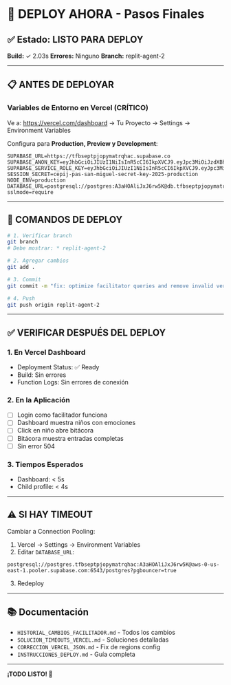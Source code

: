# 🚀 DEPLOY AHORA - Pasos Finales

## ✅ Estado: LISTO PARA DEPLOY

**Build:** ✓ 2.03s
**Errores:** Ninguno
**Branch:** replit-agent-2

---

## 📋 ANTES DE DEPLOYAR

### Variables de Entorno en Vercel (CRÍTICO)

Ve a: https://vercel.com/dashboard → Tu Proyecto → Settings → Environment Variables

Configura para **Production, Preview y Development**:

```
SUPABASE_URL=https://tfbseptpjopymatrqhac.supabase.co
SUPABASE_ANON_KEY=eyJhbGciOiJIUzI1NiIsInR5cCI6IkpXVCJ9.eyJpc3MiOiJzdXBhYmFzZSIsInJlZiI6InRmYnNlcHRwam9weW1hdHJxaGFjIiwicm9sZSI6ImFub24iLCJpYXQiOjE3NTczNDUwMDksImV4cCI6MjA3MjkyMTAwOX0.2vHO9GmaBKaLz_1JW845EVaSv7Skja59iE7J_oRRwwM
SUPABASE_SERVICE_ROLE_KEY=eyJhbGciOiJIUzI1NiIsInR5cCI6IkpXVCJ9.eyJpc3MiOiJzdXBhYmFzZSIsInJlZiI6InRmYnNlcHRwam9weW1hdHJxaGFjIiwicm9sZSI6InNlcnZpY2Vfcm9sZSIsImlhdCI6MTc1NzM0NTAwOSwiZXhwIjoyMDcyOTIxMDA5fQ.aFCHsY9En71yiW2Pe6F4uTXcQFbAJat0sxgsGc4DzXM
SESSION_SECRET=cepij-pas-san-miguel-secret-key-2025-production
NODE_ENV=production
DATABASE_URL=postgresql://postgres:A3aHOAliJxJ6rw5K@db.tfbseptpjopymatrqhac.supabase.co:5432/postgres?sslmode=require
```

---

## 🚀 COMANDOS DE DEPLOY

```bash
# 1. Verificar branch
git branch
# Debe mostrar: * replit-agent-2

# 2. Agregar cambios
git add .

# 3. Commit
git commit -m "fix: optimize facilitator queries and remove invalid vercel config"

# 4. Push
git push origin replit-agent-2
```

---

## ✅ VERIFICAR DESPUÉS DEL DEPLOY

### 1. En Vercel Dashboard
- Deployment Status: ✅ Ready
- Build: Sin errores
- Function Logs: Sin errores de conexión

### 2. En la Aplicación
- [ ] Login como facilitador funciona
- [ ] Dashboard muestra niños con emociones
- [ ] Click en niño abre bitácora
- [ ] Bitácora muestra entradas completas
- [ ] Sin error 504

### 3. Tiempos Esperados
- Dashboard: < 5s
- Child profile: < 4s

---

## ⚠️ SI HAY TIMEOUT

Cambiar a Connection Pooling:

1. Vercel → Settings → Environment Variables
2. Editar `DATABASE_URL`:
```
postgresql://postgres.tfbseptpjopymatrqhac:A3aHOAliJxJ6rw5K@aws-0-us-east-1.pooler.supabase.com:6543/postgres?pgbouncer=true
```
3. Redeploy

---

## 📚 Documentación

- `HISTORIAL_CAMBIOS_FACILITADOR.md` - Todos los cambios
- `SOLUCION_TIMEOUTS_VERCEL.md` - Soluciones detalladas
- `CORRECCION_VERCEL_JSON.md` - Fix de regions config
- `INSTRUCCIONES_DEPLOY.md` - Guía completa

---

**¡TODO LISTO! 🎉**

